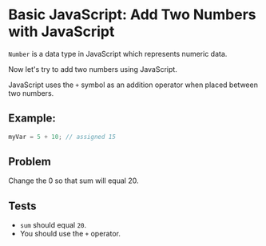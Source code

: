# Basic JavaScript: Add Two Numbers with JavaScript

`Number` is a data type in JavaScript which represents numeric data.

Now let's try to add two numbers using JavaScript.

JavaScript uses the `+` symbol as an addition operator when placed between two numbers.

## Example:

```javascript
myVar = 5 + 10; // assigned 15
```

## Problem

Change the 0 so that sum will equal 20.

## Tests

- `sum` should equal `20`.
- You should use the `+` operator.
